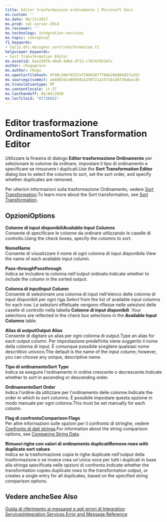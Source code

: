 ```yaml
---
title: Editor trasformazione ordinamento | Microsoft Docs
ms.custom: ''
ms.date: 06/13/2017
ms.prod: sql-server-2014
ms.reviewer: ''
ms.technology: integration-services
ms.topic: conceptual
f1_keywords:
- sql12.dts.designer.sorttransformation.f1
helpviewer_keywords:
- Sort Transformation Editor
ms.assetid: 8ae23970-49a9-4d6d-9f15-c7074783347c
author: chugugrace
ms.author: chugu
ms.openlocfilehash: 9f48c366f4337af29b03877f6bb20b804457a293
ms.sourcegitcommit: ad4d92dce894592a259721a1571b1d8736abacdb
ms.translationtype: MT
ms.contentlocale: it-IT
ms.lasthandoff: 08/04/2020
ms.locfileid: "87726031"
---
```

# <a name="sort-transformation-editor"></a><span data-ttu-id="870f8-102">Editor trasformazione Ordinamento</span><span class="sxs-lookup"><span data-stu-id="870f8-102">Sort Transformation Editor</span></span>
  <span data-ttu-id="870f8-103">Utilizzare la finestra di dialogo **Editor trasformazione Ordinamento** per selezionare le colonne da ordinare, impostare il tipo di ordinamento e specificare se rimuovere i duplicati.</span><span class="sxs-lookup"><span data-stu-id="870f8-103">Use the **Sort Transformation Editor** dialog box to select the columns to sort, set the sort order, and specify whether duplicates are removed.</span></span>  
  
 <span data-ttu-id="870f8-104">Per ulteriori informazioni sulla trasformazione Ordinamento, vedere [Sort Transformation](data-flow/transformations/sort-transformation.md).</span><span class="sxs-lookup"><span data-stu-id="870f8-104">To learn more about the Sort transformation, see [Sort Transformation](data-flow/transformations/sort-transformation.md).</span></span>  
  
## <a name="options"></a><span data-ttu-id="870f8-105">Opzioni</span><span class="sxs-lookup"><span data-stu-id="870f8-105">Options</span></span>  
 <span data-ttu-id="870f8-106">**Colonne di input disponibili**</span><span class="sxs-lookup"><span data-stu-id="870f8-106">**Available Input Columns**</span></span>  
 <span data-ttu-id="870f8-107">Consente di specificare le colonne da ordinare utilizzando le caselle di controllo.</span><span class="sxs-lookup"><span data-stu-id="870f8-107">Using the check boxes, specify the columns to sort.</span></span>  
  
 <span data-ttu-id="870f8-108">**Nome**</span><span class="sxs-lookup"><span data-stu-id="870f8-108">**Name**</span></span>  
 <span data-ttu-id="870f8-109">Consente di visualizzare il nome di ogni colonna di input disponibile.</span><span class="sxs-lookup"><span data-stu-id="870f8-109">View the name of each available input column.</span></span>  
  
 <span data-ttu-id="870f8-110">**Pass-through**</span><span class="sxs-lookup"><span data-stu-id="870f8-110">**Passthrough**</span></span>  
 <span data-ttu-id="870f8-111">Indica se includere la colonna nell'output ordinato.</span><span class="sxs-lookup"><span data-stu-id="870f8-111">Indicate whether to include the column in the sorted output.</span></span>  
  
 <span data-ttu-id="870f8-112">**Colonna di input**</span><span class="sxs-lookup"><span data-stu-id="870f8-112">**Input Column**</span></span>  
 <span data-ttu-id="870f8-113">Consente di selezionare una colonna di input nell'elenco delle colonne di input disponibili per ogni riga.</span><span class="sxs-lookup"><span data-stu-id="870f8-113">Select from the list of available input columns for each row.</span></span> <span data-ttu-id="870f8-114">Le selezioni effettuate vengono riflesse nelle selezioni delle caselle di controllo nella tabella **Colonne di input disponibili** .</span><span class="sxs-lookup"><span data-stu-id="870f8-114">Your selections are reflected in the check box selections in the **Available Input Columns** table.</span></span>  
  
 <span data-ttu-id="870f8-115">**Alias di output**</span><span class="sxs-lookup"><span data-stu-id="870f8-115">**Output Alias**</span></span>  
 <span data-ttu-id="870f8-116">Consente di digitare un alias per ogni colonna di output.</span><span class="sxs-lookup"><span data-stu-id="870f8-116">Type an alias for each output column.</span></span> <span data-ttu-id="870f8-117">Per impostazione predefinita viene suggerito il nome della colonna di input. È comunque possibile scegliere qualsiasi nome descrittivo univoco.</span><span class="sxs-lookup"><span data-stu-id="870f8-117">The default is the name of the input column; however, you can choose any unique, descriptive name.</span></span>  
  
 <span data-ttu-id="870f8-118">**Tipo di ordinamento**</span><span class="sxs-lookup"><span data-stu-id="870f8-118">**Sort Type**</span></span>  
 <span data-ttu-id="870f8-119">Indica se eseguire l'ordinamento in ordine crescente o decrescente.</span><span class="sxs-lookup"><span data-stu-id="870f8-119">Indicate whether to sort in ascending or descending order.</span></span>  
  
 <span data-ttu-id="870f8-120">**Ordinamento**</span><span class="sxs-lookup"><span data-stu-id="870f8-120">**Sort Order**</span></span>  
 <span data-ttu-id="870f8-121">Indica l'ordine da utilizzare per l'ordinamento delle colonne.</span><span class="sxs-lookup"><span data-stu-id="870f8-121">Indicate the order in which to sort columns.</span></span> <span data-ttu-id="870f8-122">È possibile impostare questa opzione in modo manuale per ogni colonna.</span><span class="sxs-lookup"><span data-stu-id="870f8-122">This must be set manually for each column.</span></span>  
  
 <span data-ttu-id="870f8-123">**Flag di confronto**</span><span class="sxs-lookup"><span data-stu-id="870f8-123">**Comparison Flags**</span></span>  
 <span data-ttu-id="870f8-124">Per altre informazioni sulle opzioni per il confronto di stringhe, vedere [Confronto di dati stringa](data-flow/comparing-string-data.md).</span><span class="sxs-lookup"><span data-stu-id="870f8-124">For information about the string comparison options, see [Comparing String Data](data-flow/comparing-string-data.md).</span></span>  
  
 <span data-ttu-id="870f8-125">**Rimuovi righe con valori di ordinamento duplicati**</span><span class="sxs-lookup"><span data-stu-id="870f8-125">**Remove rows with duplicate sort values**</span></span>  
 <span data-ttu-id="870f8-126">Indica se la trasformazione copia le righe duplicate nell'output della trasformazione o se invece crea un'unica voce per tutti i duplicati in base alla stringa specificata nelle opzioni di confronto.</span><span class="sxs-lookup"><span data-stu-id="870f8-126">Indicate whether the transformation copies duplicate rows to the transformation output, or creates a single entry for all duplicates, based on the specified string comparison options.</span></span>  
  
## <a name="see-also"></a><span data-ttu-id="870f8-127">Vedere anche</span><span class="sxs-lookup"><span data-stu-id="870f8-127">See Also</span></span>  
 [<span data-ttu-id="870f8-128">Guida di riferimento ai messaggi e agli errori di Integration Services</span><span class="sxs-lookup"><span data-stu-id="870f8-128">Integration Services Error and Message Reference</span></span>](../../2014/integration-services/integration-services-error-and-message-reference.md)  
  
  
